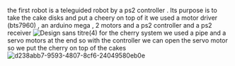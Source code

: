 the first robot is a teleguided robot by a ps2 controller . Its purpose is to take the cake disks and put a cheery on top of it
we used a motor driver (bts7960) , an arduino mega  , 2 motors and a ps2 controller and a ps2 receiver 
![Design sans titre(4)](https://github.com/Cheeth5/EUROBOT2023/assets/117034442/26562c18-7824-41d6-9929-a880fa2a87d9)
for the cherry system we used a pipe and a servo motors at the end so with the controller we can open the servo motor so we put the 
cherry on top of the cakes 
![d238abb7-9593-4807-8cf6-24049580eb0e](https://github.com/Cheeth5/EUROBOT2023/assets/117034442/4649d221-d493-44ee-8749-8546be8f1992)
